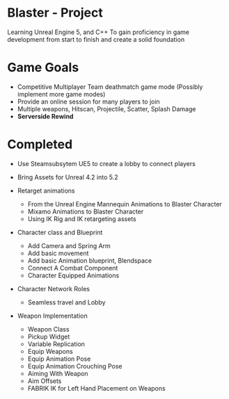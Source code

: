 # Blaster - Project
Learning Unreal Engine 5, and C++
To gain proficiency in game development from start to finish and create a solid foundation 
# Game Goals
- Competitive Multiplayer Team deathmatch game mode (Possibly implement more game modes)
- Provide an online session for many players to join
- Multiple weapons, Hitscan, Projectile, Scatter, Splash Damage
- **Serverside Rewind** 
# Completed 
- Use Steamsubsytem UE5 to create a lobby to connect players
- Bring Assets for Unreal 4.2 into 5.2
  
- Retarget animations
  - From the Unreal Engine Mannequin Animations to Blaster Character
  - Mixamo Animations to Blaster Character 
  - Using IK Rig and IK retargeting assets

- Character class and Blueprint
  - Add Camera and Spring Arm
  - Add basic movement
  - Add basic Animation blueprint, Blendspace
  - Connect A Combat Component
  - Character Equipped Animations 
     
- Character Network Roles
  - Seamless travel and Lobby

- Weapon Implementation
  - Weapon Class
  - Pickup Widget
  - Variable Replication
  - Equip Weapons
  - Equip Animation Pose
  - Equip Animation Crouching Pose
  - Aiming With Weapon
  - Aim Offsets
  - FABRIK IK for Left Hand Placement on Weapons
    

